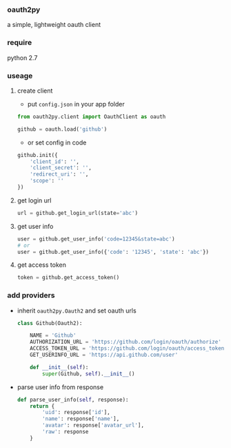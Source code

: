 ### oauth2py
a simple, lightweight oauth client

### require

python 2.7

### useage
1. create client
    - put `config.json` in your app folder

    ```python
    from oauth2py.client import OauthClient as oauth

    github = oauth.load('github')
    ```
    - or set config in code

    ```python
    github.init({
        'client_id': '',
        'client_secret': '',
        'redirect_uri': '',
        'scope': ''
    })
    ```

2. get login url

    ```python
    url = github.get_login_url(state='abc')
    ```

3. get user info

    ```python
    user = github.get_user_info('code=12345&state=abc')
    # or
    user = github.get_user_info({'code': '12345', 'state': 'abc'})
    ```

4. get access token

    ```python
    token = github.get_access_token()
    ```

### add providers
- inherit `oauth2py.Oauth2` and set oauth urls

    ```python
    class Github(Oauth2):

        NAME = 'Github'
        AUTHORIZATION_URL = 'https://github.com/login/oauth/authorize'
        ACCESS_TOKEN_URL = 'https://github.com/login/oauth/access_token'
        GET_USERINFO_URL = 'https://api.github.com/user'

        def __init__(self):
            super(Github, self).__init__()

    ```

- parse user info from response

    ```python
    def parse_user_info(self, response):
        return {
            'uid': response['id'],
            'name': response['name'],
            'avatar': response['avatar_url'],
            'raw': response
        }
    ```
